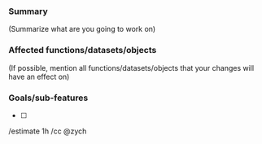 ### Summary

(Summarize what are you going to work on)


### Affected functions/datasets/objects

(If possible, mention all functions/datasets/objects that your changes will have an effect on)

### Goals/sub-features
- [ ]


/estimate 1h
/cc @zych